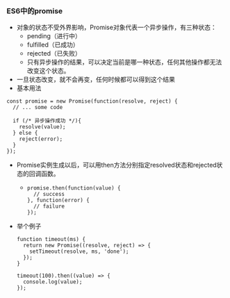 ### ES6中的promise

- 对象的状态不受外界影响，Promise对象代表一个异步操作，有三种状态：
  - pending（进行中）
  - fulfilled（已成功）
  - rejected（已失败）
  - 只有异步操作的结果，可以决定当前是哪一种状态，任何其他操作都无法改变这个状态。
- 一旦状态改变，就不会再变，任何时候都可以得到这个结果
- 基本用法

```
const promise = new Promise(function(resolve, reject) {
  // ... some code

  if (/* 异步操作成功 */){
    resolve(value);
  } else {
    reject(error);
  }
});
```

- Promise实例生成以后，可以用then方法分别指定resolved状态和rejected状态的回调函数。
  - ```
    promise.then(function(value) {
      // success
    }, function(error) {
      // failure
    });
    ```

- 举个例子

  ```
  function timeout(ms) {
    return new Promise((resolve, reject) => {
      setTimeout(resolve, ms, 'done');
    });
  }

  timeout(100).then((value) => {
    console.log(value);
  });
  ```

  ​


